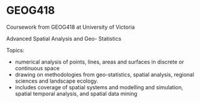 # GEOG418
Coursework from GEOG418 at University of Victoria

Advanced Spatial Analysis and Geo- Statistics 

Topics:
- numerical analysis of points, lines, areas and surfaces in discrete or continuous space
- drawing on methodologies from geo-statistics, spatial analysis, regional sciences and landscape ecology. 
- includes coverage of spatial systems and modelling and simulation, spatial temporal analysis, and spatial data mining
